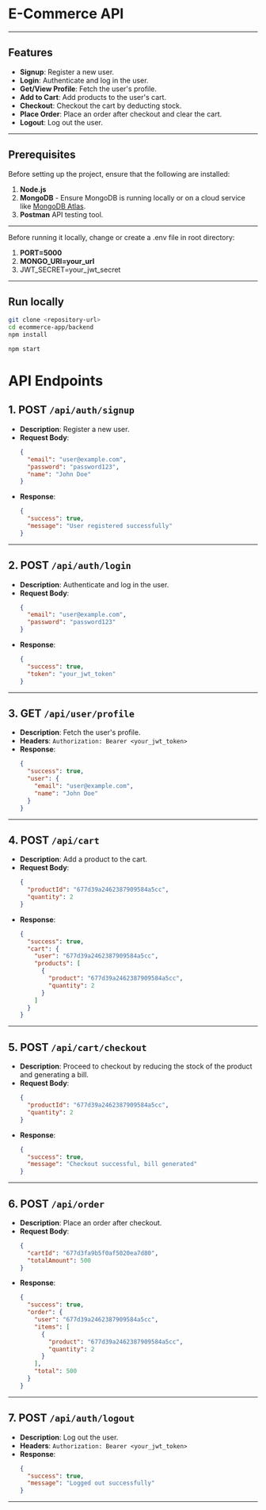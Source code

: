 # E-Commerce API
---

## Features

- **Signup**: Register a new user.
- **Login**: Authenticate and log in the user.
- **Get/View Profile**: Fetch the user's profile.
- **Add to Cart**: Add products to the user's cart.
- **Checkout**: Checkout the cart by deducting stock.
- **Place Order**: Place an order after checkout and clear the cart.
- **Logout**: Log out the user.

---

## Prerequisites

Before setting up the project, ensure that the following are installed:

1. **Node.js** 
2. **MongoDB** - Ensure MongoDB is running locally or on a cloud service like [MongoDB Atlas](https://www.mongodb.com/cloud/atlas).
3. **Postman** API testing tool.

---
Before running it locally, change or create a .env file in root directory:

1. **PORT=5000** 
2. **MONGO_URI=your_url** 
3. JWT_SECRET=your_jwt_secret
---
## Run locally 
```bash
git clone <repository-url>
cd ecommerce-app/backend
npm install

npm start
````


# API Endpoints

## 1. **POST** `/api/auth/signup`
- **Description**: Register a new user.
- **Request Body**:
    ```json
    {
      "email": "user@example.com",
      "password": "password123",
      "name": "John Doe"
    }
    ```
- **Response**:
    ```json
    {
      "success": true,
      "message": "User registered successfully"
    }
    ```

---

## 2. **POST** `/api/auth/login`
- **Description**: Authenticate and log in the user.
- **Request Body**:
    ```json
    {
      "email": "user@example.com",
      "password": "password123"
    }
    ```
- **Response**:
    ```json
    {
      "success": true,
      "token": "your_jwt_token"
    }
    ```

---

## 3. **GET** `/api/user/profile`
- **Description**: Fetch the user's profile.
- **Headers**: `Authorization: Bearer <your_jwt_token>`
- **Response**:
    ```json
    {
      "success": true,
      "user": {
        "email": "user@example.com",
        "name": "John Doe"
      }
    }
    ```

---

## 4. **POST** `/api/cart`
- **Description**: Add a product to the cart.
- **Request Body**:
    ```json
    {
      "productId": "677d39a2462387909584a5cc",
      "quantity": 2
    }
    ```
- **Response**:
    ```json
    {
      "success": true,
      "cart": {
        "user": "677d39a2462387909584a5cc",
        "products": [
          {
            "product": "677d39a2462387909584a5cc",
            "quantity": 2
          }
        ]
      }
    }
    ```

---

## 5. **POST** `/api/cart/checkout`
- **Description**: Proceed to checkout by reducing the stock of the product and generating a bill.
- **Request Body**:
    ```json
    {
      "productId": "677d39a2462387909584a5cc",
      "quantity": 2
    }
    ```
- **Response**:
    ```json
    {
      "success": true,
      "message": "Checkout successful, bill generated"
    }
    ```

---

## 6. **POST** `/api/order`
- **Description**: Place an order after checkout.
- **Request Body**:
    ```json
    {
      "cartId": "677d3fa9b5f0af5020ea7d80",
      "totalAmount": 500
    }
    ```
- **Response**:
    ```json
    {
      "success": true,
      "order": {
        "user": "677d39a2462387909584a5cc",
        "items": [
          {
            "product": "677d39a2462387909584a5cc",
            "quantity": 2
          }
        ],
        "total": 500
      }
    }
    ```

---

## 7. **POST** `/api/auth/logout`
- **Description**: Log out the user.
- **Headers**: `Authorization: Bearer <your_jwt_token>`
- **Response**:
    ```json
    {
      "success": true,
      "message": "Logged out successfully"
    }
    ```

---



